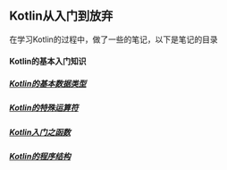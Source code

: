 ## Kotlin从入门到放弃

在学习Kotlin的过程中，做了一些的笔记，以下是笔记的目录

#### Kotlin的基本入门知识

##### [Kotlin的基本数据类型](https://github.com/Fizzzzer/KotlinStudy/blob/master/Article/Kotlin%E7%9A%84%E5%9F%BA%E6%9C%AC%E6%95%B0%E6%8D%AE%E7%B1%BB%E5%9E%8B.md)

##### [Kotlin的特殊运算符](https://github.com/Fizzzzer/KotlinStudy/blob/master/Article/Kotlin%E7%9A%84%E4%B8%80%E4%BA%9B%E7%89%B9%E6%AE%8A%E8%BF%90%E7%AE%97%E7%AC%A6.md)

##### [Kotlin入门之函数](https://github.com/Fizzzzer/KotlinStudy/blob/master/Article/Kotlin%E5%85%A5%E9%97%A8%E4%B9%8B%E5%87%BD%E6%95%B0.md)

##### [Kotlin的程序结构](https://github.com/Fizzzzer/KotlinStudy/blob/master/Article/Kotlin%E7%9A%84%E7%A8%8B%E5%BA%8F%E7%BB%93%E6%9E%84.md)